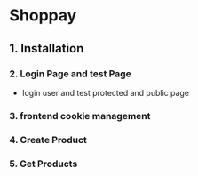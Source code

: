 # Shoppay

## 1. Installation

### 2. Login Page and test Page

- login user and test protected and public page

### 3. frontend cookie management

### 4. Create Product

### 5. Get Products
